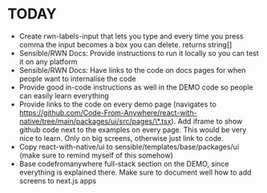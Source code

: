 # TODAY

- Create rwn-labels-input that lets you type and every time you press comma the input becomes a box you can delete. returns string[]
- Sensible/RWN Docs: Provide instructions to run it locally so you can test it on any platform
- Sensible/RWN Docs: Have links to the code on docs pages for when people want to internalise the code
- Provide good in-code instructions as well in the DEMO code so people can easily learn everything
- Provide links to the code on every demo page (navigates to https://github.com/Code-From-Anywhere/react-with-native/tree/main/packages/ui/src/pages/\*.tsx). Add iframe to show github code next to the examples on every page. This would be very nice to learn. Only on big screens, otherwise just link to code.
- Copy react-with-native/ui to sensible/templates/base/packages/ui (make sure to remind myself of this somehow)
- Base codefromanywhere full-stack section on the DEMO, since everything is explained there. Make sure to document well how to add screens to next.js apps
